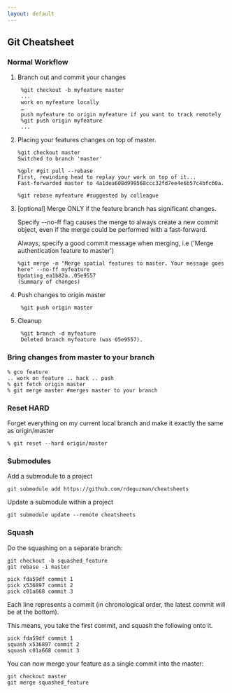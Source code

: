 ```yaml
---
layout: default
---
```

Git Cheatsheet
---

### Normal Workflow

1. Branch out and commit your changes
	
		%git checkout -b myfeature master
		...
		work on myfeature locally
		…
		push myfeature to origin myfeature if you want to track remotely
		%git push origin myfeature
		...
		
2.  Placing your features changes on top of master.
		
		%git checkout master
		Switched to branch 'master'

		%gplr #git pull --rebase
		First, rewinding head to replay your work on top of it...
		Fast-forwarded master to 4a1dea608d999568ccc32fd7ee4e6b57c4bfcb0a.
		
		%git rebase myfeature #suggested by colleague
		
3.  [optional] Merge ONLY if the feature branch has significant changes.

	Specify --no-ff flag causes the merge to always create a new commit object, even if the merge could be performed with a fast-forward. 

	Always, specify a good commit message when merging, i.e ('Merge authentication feature to master')
	
		%git merge -m "Merge spatial features to master. Your message goes here" --no-ff myfeature
		Updating ea1b82a..05e9557
    	(Summary of changes)
    	
4. Push changes to origin master    	
	
		%git push origin master

5. Cleanup
		
		%git branch -d myfeature
		Deleted branch myfeature (was 05e9557).
	
### Bring changes from master to your branch
	% gco feature
	.. work on feature .. hack .. push
	% git fetch origin master
	% git merge master #merges master to your branch

### Reset HARD
Forget everything on my current local branch and make it exactly the same as origin/master
	
	% git reset --hard origin/master	
	
### Submodules
Add a submodule to a project

	git submodule add https://github.com/rdeguzman/cheatsheets
	
Update a submodule within a project

	git submodule update --remote cheatsheets		
	
### Squash
  
Do the squashing on a separate branch:
  
    git checkout -b squashed_feature
    git rebase -i master
  
    pick fda59df commit 1
    pick x536897 commit 2
    pick c01a668 commit 3
    
Each line represents a commit (in chronological order, the latest commit will be at the bottom).  

This means, you take the first commit, and squash the following onto it.
    
    pick fda59df commit 1
    squash x536897 commit 2
    squash c01a668 commit 3
    
You can now merge your feature as a single commit into the master:    
    
    git checkout master
    git merge squashed_feature
	
 

    
